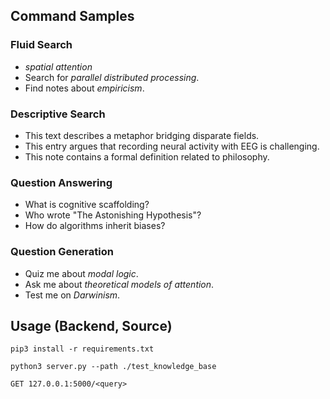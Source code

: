## Command Samples
### Fluid Search
- *spatial attention*
- Search for *parallel distributed processing*.
- Find notes about *empiricism*.

### Descriptive Search
- This text describes a metaphor bridging disparate fields.
- This entry argues that recording neural activity with EEG is challenging.
- This note contains a formal definition related to philosophy.

### Question Answering
- What is cognitive scaffolding?
- Who wrote "The Astonishing Hypothesis"?
- How do algorithms inherit biases?

### Question Generation
- Quiz me about *modal logic*.
- Ask me about *theoretical models of attention*.
- Test me on *Darwinism*.

## Usage (Backend, Source)
```
pip3 install -r requirements.txt
```
```
python3 server.py --path ./test_knowledge_base
```
```
GET 127.0.0.1:5000/<query>
```